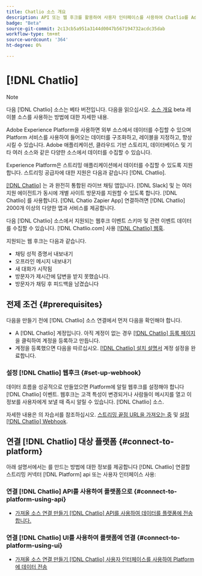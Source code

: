 ```yaml
---
title: Chatlio 소스 개요
description: API 또는 웹 후크를 활용하여 사용자 인터페이스를 사용하여 Chatlio를 Adobe Experience Platform에 연결하는 방법에 대해 알아봅니다
badge: "Beta"
source-git-commit: 2c13cb5a951a3144d0047b567194732acdc35dab
workflow-type: tm+mt
source-wordcount: '364'
ht-degree: 0%

---
```


# [!DNL Chatlio]

>[!NOTE]
>
>다음 [!DNL Chatlio] 소스는 베타 버전입니다. 다음을 읽으십시오. [소스 개요](../../home.md#terms-and-conditions) beta 레이블 소스를 사용하는 방법에 대한 자세한 내용.

Adobe Experience Platform을 사용하면 외부 소스에서 데이터를 수집할 수 있으며 Platform 서비스를 사용하여 들어오는 데이터를 구조화하고, 레이블을 지정하고, 향상시킬 수 있습니다. Adobe 애플리케이션, 클라우드 기반 스토리지, 데이터베이스 및 기타 여러 소스와 같은 다양한 소스에서 데이터를 수집할 수 있습니다.

Experience Platform은 스트리밍 애플리케이션에서 데이터를 수집할 수 있도록 지원합니다. 스트리밍 공급자에 대한 지원은 다음과 같습니다 [!DNL Chatlio].

[[!DNL Chatlio]](https://chatlio.com/) 는 과 완전히 통합된 라이브 채팅 앱입니다. [!DNL Slack] 및 는 여러 지원 에이전트가 동시에 개별 사이트 방문자를 지원할 수 있도록 합니다. [!DNL Chatlio] 를 사용합니다. [!DNL Chatio Zapier App] 연결하려면 [!DNL Chatlio] 2000개 이상의 다양한 앱과 서비스를 제공합니다.

다음 [!DNL Chatlio] 소스에서 지원되는 웹후크 이벤트 스키마 및 관련 이벤트 데이터를 수집할 수 있습니다. [!DNL Chatlio.com] 사용 [[!DNL Chatlio] 웹훅](https://chatlio.com/docs/webhooks/).

지원되는 웹 후크는 다음과 같습니다.

* 채팅 성적 증명서 내보내기
* 오프라인 메시지 내보내기
* 새 대화가 시작됨
* 방문자가 제시간에 답변을 받지 못했습니다.
* 방문자가 채팅 후 피드백을 남겼습니다

## 전제 조건 {#prerequisites}

다음을 만들기 전에 [!DNL Chatlio] 소스 연결에서 먼저 다음을 확인해야 합니다.

* A [!DNL Chatlio] 계정입니다. 아직 계정이 없는 경우 [[!DNL Chatlio] 등록 페이지](https://chatlio.com/app/#/signup) 을 클릭하여 계정을 등록하고 만듭니다.
* 계정을 등록했으면 다음을 따르십시오. [[!DNL Chatlio] 설치 설명서](https://chatlio.com/docs/setup/) 계정 설정을 완료합니다.

### 설정 [!DNL Chatlio] 웹후크 {#set-up-webhook}

데이터 흐름을 성공적으로 만들었으면 Platform에 알릴 웹후크를 설정해야 합니다 [!DNL Chatlio] 이벤트. 웹후크는 고객 특성이 변경되거나 사람들이 메시지를 열고 이 정보를 사용자에게 보낼 때 즉시 알릴 수 있습니다. [!DNL Chatlio] 소스.

자세한 내용은 의 자습서를 참조하십시오. [스트리밍 끝점 URL을 가져오는 중](../../tutorials/ui/create/marketing-automation/chatlio-webhook.md#get-streaming-endpoint) 및 [설정 [!DNL Chatlio] Webhook](../../tutorials/ui/create/marketing-automation/chatlio-webhook.md#set-up-webhook).

## 연결 [!DNL Chatlio] 대상 플랫폼 {#connect-to-platform}

아래 설명서에서는 를 만드는 방법에 대한 정보를 제공합니다 [!DNL Chatlio] 연결할 스트리밍 커넥터 [!DNL Platform] api 또는 사용자 인터페이스 사용:

### 연결 [!DNL Chatlio] API를 사용하여 플랫폼으로 {#connect-to-platform-using-api}

* [가져올 소스 연결 만들기 [!DNL Chatlio] API를 사용하여 데이터를 플랫폼에 전송합니다.](../../tutorials/api/create/marketing-automation/chatlio-webhook.md)

### 연결 [!DNL Chatlio] UI를 사용하여 플랫폼에 연결 {#connect-to-platform-using-ui}

* [가져올 소스 연결 만들기 [!DNL Chatlio] 사용자 인터페이스를 사용하여 Platform에 데이터 전송](../../tutorials/ui/create/marketing-automation/chatlio-webhook.md)

